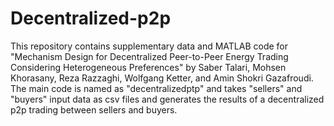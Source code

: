 # Decentralized-p2p
This repository contains supplementary data and MATLAB code for "Mechanism Design for Decentralized Peer-to-Peer Energy Trading Considering Heterogeneous Preferences" by Saber Talari, Mohsen Khorasany, Reza Razzaghi, Wolfgang Ketter, and Amin Shokri Gazafroudi.
The main code is named as "decentralizedptp" and takes "sellers" and "buyers" input data as csv files and generates the results of a decentralized p2p trading between sellers and buyers.
